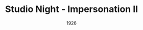 ---
title: Studio Night - Impersonation II
date: 1926
closing_date:
layout: productions
featured_image:
image_caption:
image_credit:
playbill:
category:
Theatre: Theatre Jacksonville
cast:
- Performer: Elizabeth Palmer Tyler
crew:
orchestra:
external_links:
---